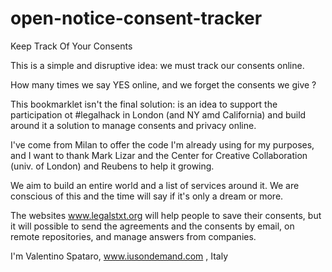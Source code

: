 open-notice-consent-tracker
===========================

Keep Track Of Your Consents 

This is a simple and disruptive idea: we must track our consents online.

How many times we say YES online, and we forget the consents we give ?

This bookmarklet isn't the final solution: is an idea to support the participation ot #legalhack in London (and NY amd California) and build around it a solution to manage consents and privacy online.

I've come from Milan to offer the code I'm already using for my purposes, and I want to thank Mark Lizar and the Center for Creative Collaboration (univ. of London) and Reubens to help it growing.

We aim to build an entire world and a list of services around it. We are conscious of this and the time will say if it's only a dream or more.

The websites www.legalstxt.org will help people to save their consents, but it will possible to send the agreements and the consents by email, on remote repositories, and manage answers from companies.

I'm Valentino Spataro, www.iusondemand.com , Italy  
